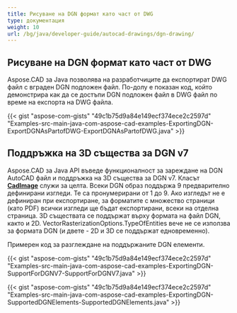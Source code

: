 ```yaml
---
title: Рисуване на DGN формат като част от DWG
type: документация
weight: 10
url: /bg/java/developer-guide/autocad-drawings/dgn-drawing/
---
```


## **Рисуване на DGN формат като част от DWG**

Aspose.CAD за Java позволява на разработчиците да експортират DWG файл с вграден DGN подложен файл. По-долу е показан код, който демонстрира как да се достъпи DGN подложен файл в DWG файл по време на експорта на DWG файла.

{{< gist "aspose-com-gists" "49c1b75d9a84e149ecf374ece2c2597d" "Examples-src-main-java-com-aspose-cad-examples-ExportingDGN-ExportDGNAsPartofDWG-ExportDGNAsPartofDWG.java" >}}

## **Поддръжка на 3D същества за DGN v7**

Aspose.CAD за Java API въведе функционалност за зареждане на DGN AutoCAD файл и поддръжка на 3D същества за DGN v7. Класът [**CadImage**](https://reference.aspose.com/cad/java/com.aspose.cad.fileformats.cad/CadImage) служи за целта. Всеки DGN образ поддържа 9 предварително дефинирани изгледи. Те са пронумерирани от 1 до 9. Ако изгледът не е дефиниран при експортиране, за форматите с множество страници (като PDF) всички изгледи ще бъдат експортирани, всеки на отделна страница. 3D съществата се поддържат върху формата на файл DGN, както и 2D.
VectorRasterizationOptions.TypeOfEntities вече не се използва за формата DGN (и двете - 2D и 3D се поддържат едновременно).

Примерен код за разглеждане на поддържаните DGN елементи.

{{< gist "aspose-com-gists" "49c1b75d9a84e149ecf374ece2c2597d" "Examples-src-main-java-com-aspose-cad-examples-ExportingDGN-SupportForDGNV7-SupportForDGNV7.java" >}}

{{< gist "aspose-com-gists" "49c1b75d9a84e149ecf374ece2c2597d" "Examples-src-main-java-com-aspose-cad-examples-ExportingDGN-SupportedDGNElements-SupportedDGNElements.java" >}}
